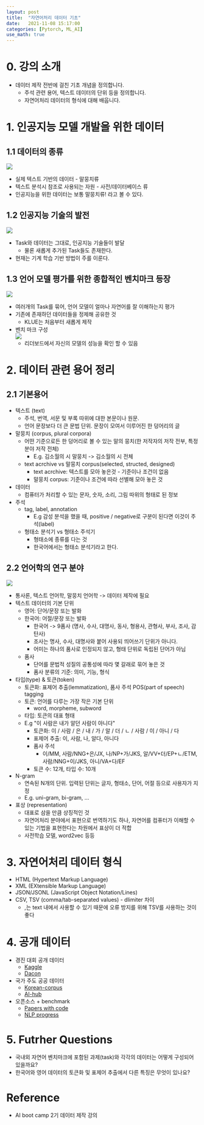 ```yaml
---
layout: post
title:  "자연어처리 데이터 기초"
date:   2021-11-08 15:17:00
categories: [Pytorch, ML_AI]
use_math: true
---
```


# 0. 강의 소개
* 데이터 제작 전반에 걸친 기초 개념을 정의합니다.
    * 주석 관련 용어, 텍스트 데이터의 단위 등을 정의합니다.
    * 자연어처리 데이터의 형식에 대해 배웁니다.

# 1. 인공지능 모델 개발을 위한 데이터
## 1.1 데이터의 종류
![](/assets/image/data/2_1.PNG)  
* 실제 텍스트 기반의 데이터 - 말뭉치류
* 텍스트 분석시 참조로 사용되는 자원 - 사전/데이터베이스 류
* 인공지능을 위한 데이터는 보통 말뭉치류! 라고 볼 수 있다.

## 1.2 인공지능 기술의 발전
![](/assets/image/data/2_2.PNG)  
* Task와 데이터는 그대로, 인공지능 기술들이 발달
    * 물론 새롭게 추가된 Task들도 존재한다.
* 현재는 기계 학습 기반 방법이 주를 이룬다.

## 1.3 언어 모델 평가를 위한 종합적인 벤치마크 등장
![](/assets/image/data/2_3.PNG)  
* 여러개의 Task를 묶어, 언어 모델이 얼마나 자연어를 잘 이해하는지 평가
* 기존에 존재하던 데이터들을 정제해 공유한 것
    * KLUE는 처음부터 새롭게 제작
* 벤치 마크 구성  
    ![](/assets/image/data/2_4.PNG)
    * 리더보드에서 자신의 모델의 성능을 확인 할 수 있음


# 2. 데이터 관련 용어 정리
## 2.1 기본용어
* 텍스트 (text)
    * 주석, 번역, 서문 및 부록 따위에 대한 본문이나 원문.
    * 언어 문장보다 더 큰 문법 단위. 문장이 모여서 이루어진 한 덩어리의 글
* 말뭉치 (corpus, plural corpora)
    * 어떤 기준으로든 한 덩어리로 볼 수 있는 말의 뭉치(한 저작자의 저작 전부, 특정 분야 저작 전체)
        * E.g. 김소월의 시 말뭉치 -> 김소월의 시 전체
    * text acrchive vs 말뭉치 corpus(selected, structed, designed)
        * text acrchive: 텍스트를 모아 놓은것 - 기준이나 조건이 없음
        * 말뭉치 corpus: 기준이나 조건에 따라 선별해 모아 놓은 것
* 데이터
    * 컴퓨터가 처리할 수 있는 문자, 숫자, 소리, 그림 따위의 형태로 된 정보
* 주석
    * tag, label, annotation
        * E.g 감성 분석을 했을 때, positive / negative로 구분이 된다면 이것이 주석(label)
    * 형태소 분석기 vs 형태소 주석기
        * 형태소에 종류를 다는 것
        * 한국어에서는 형태소 분석기라고 한다.
## 2.2 언어학의 연구 분야  
![](/assets/image/data/2_5.PNG)
* 통사론, 텍스트 언어학, 말뭉치 언어학 -> 데이터 제작에 필요
* 텍스트 데이터의 기본 단위
    * 영어: 단어/문장 또는 발화
    * 한국어: 어절/문장 또는 발화
        * 한국어 -> 9품사 (명사, 수사, 대명사, 동사, 형용사, 관형사, 부사, 조사, 감탄사)
        * 조사는 명사, 수사, 대명사와 붙어 사용되 띄어쓰기 단위가 아니다.
        * 어미는 하나의 품사로 인정되지 않고, 형태 단위로 독립된 단어가 아님
    * 품사
        * 단어를 문법적 성질의 공통성에 따라 몇 갈래로 묶어 놓은 것
        * 품사 분류의 기준: 의미, 기능, 형식
* 타입(type) & 토큰(token)
    * 토큰화: 표제어 추출(lemmatization), 품사 주석 POS(part of speech) tagging
    * 토큰: 언어를 다루는 가장 작은 기본 단위
        * word, morpheme, subword
    * 타입: 토큰의 대표 형태
    * E.g "이 사람은 내가 알던 사람이 아니다"
        * 토큰화: 이 / 사람 / 은 / 내 / 가 / 알 / 더 / ㄴ / 사람 / 이 / 아니 / 다
        * 표제어 추출: 이, 사람, 나, 알다, 아니다
        * 품사 주석
            * 이/MM, 사람/NNG+은/JX, 나/NP+가/JKS, 알/VV+더/EP+ㄴ/ETM, 사람/NNG+이/JKS, 아니/VA+다/EF
        * 토큰 수: 12개, 타입 수: 10개
* N-gram
    * 연속된 N개의 단위. 입력된 단위는 글자, 형태소, 단어, 어절 등으로 사용자가 지정
    * E.g. uni-gram, bi-gram, ...
* 표상 (representation)
    * 대표로 삼을 만큼 상징적인 것
    * 자연어처리 분야에서 표현으로 번역하기도 하나, 자연어를 컴퓨터가 이해할 수 있는 기법을 표현한다는 차원에서 표상이 더 적합
    * 사전학습 모델, word2vec 등등

# 3. 자연어처리 데이터 형식
* HTML (Hypertext Markup Language)
* XML (EXtensible Markup Language)
* JSON/JSONL (JavaScript Object Notation/Lines)
* CSV, TSV (comma/tab-separated values) - dlimiter 차이
    * ,는 text 내에서 사용할 수 있기 때문에 오류 방지를 위해 TSV를 사용하는 것이 좋다

# 4. 공개 데이터
* 경진 대회 공개 데이터
    * [Kaggle](https://www.kaggle.com/)
    * [Dacon](https://dacon.io/)
* 국가 주도 공공 데이터
    * [Korean-corpus](https://corpus.korean.go.kr/)
    * [AI-hub](https://aihub.or.kr/)
* 오픈소스 + benchmark
    * [Papers with code](https://paperswithcode.com/)
    * [NLP progress](http://nlpprogress.com/)

# 5. Futrher Questions
* 국내외 자연어 벤치마크에 포함된 과제(task)와 각각의 데이터는 어떻게 구성되어 있을까요?
* 한국어와 영어 데이터의 토큰화 및 표제어 추출에서 다른 특징은 무엇이 있나요?

# Reference
* AI boot camp 2기 데이터 제작 강의